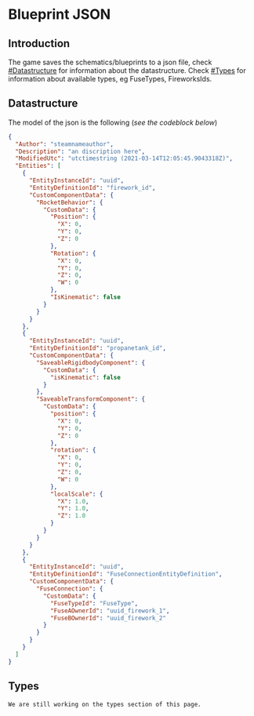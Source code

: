 # Blueprint JSON


## Introduction
The game saves the schematics/blueprints to a json file, check [#Datastructure](#Datastructure) for information about the datastructure. Check [#Types](#Types) for information about available types, eg FuseTypes, FireworksIds.

## Datastructure
The model of the json is the following (*see the codeblock below*)
```json
{
  "Author": "steamnameauthor",
  "Description": "an discription here",
  "ModifiedUtc": "utctimestring (2021-03-14T12:05:45.9043318Z)",
  "Entities": [
    {
      "EntityInstanceId": "uuid",
      "EntityDefinitionId": "firework_id",
      "CustomComponentData": {
        "RocketBehavior": {
          "CustomData": {
            "Position": {
              "X": 0,
              "Y": 0,
              "Z": 0
            },
            "Rotation": {
              "X": 0,
              "Y": 0,
              "Z": 0,
              "W": 0
            },
            "IsKinematic": false
          }
        }
      }
    },
    {
      "EntityInstanceId": "uuid",
      "EntityDefinitionId": "propanetank_id",
      "CustomComponentData": {
        "SaveableRigidbodyComponent": {
          "CustomData": {
            "isKinematic": false
          }
        },
        "SaveableTransformComponent": {
          "CustomData": {
            "position": {
              "X": 0,
              "Y": 0,
              "Z": 0
            },
            "rotation": {
              "X": 0,
              "Y": 0,
              "Z": 0,
              "W": 0
            },
            "localScale": {
              "X": 1.0,
              "Y": 1.0,
              "Z": 1.0
            }
          }
        }
      }
    },
    {
      "EntityInstanceId": "uuid",
      "EntityDefinitionId": "FuseConnectionEntityDefinition",
      "CustomComponentData": {
        "FuseConnection": {
          "CustomData": {
            "FuseTypeId": "FuseType",
            "FuseAOwnerId": "uuid_firework_1",
            "FuseBOwnerId": "uuid_firework_2"
          }
        }
      }
    }
  ]
}
```

## Types

```note
We are still working on the types section of this page.
```